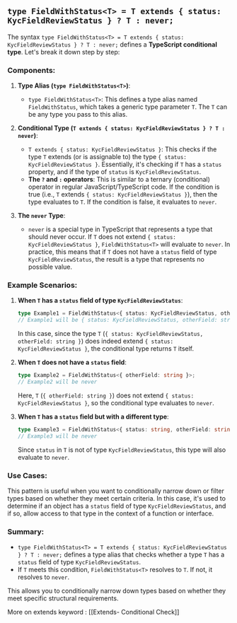 
## `type FieldWithStatus<T> = T extends { status: KycFieldReviewStatus } ? T : never;`

The syntax `type FieldWithStatus<T> = T extends { status: KycFieldReviewStatus } ? T : never;` defines a **TypeScript conditional type**. Let's break it down step by step:

### Components:

1. **Type Alias (`type FieldWithStatus<T>`)**:
   - `type FieldWithStatus<T>`: This defines a type alias named `FieldWithStatus`, which takes a generic type parameter `T`. The `T` can be any type you pass to this alias.

2. **Conditional Type (`T extends { status: KycFieldReviewStatus } ? T : never`)**:
   - `T extends { status: KycFieldReviewStatus }`: This checks if the type `T` extends (or is assignable to) the type `{ status: KycFieldReviewStatus }`. Essentially, it's checking if `T` has a `status` property, and if the type of `status` is `KycFieldReviewStatus`.
   - **The `?` and `:` operators**: This is similar to a ternary (conditional) operator in regular JavaScript/TypeScript code. If the condition is true (i.e., `T` extends `{ status: KycFieldReviewStatus }`), then the type evaluates to `T`. If the condition is false, it evaluates to `never`.

3. **The `never` Type**:
   - `never` is a special type in TypeScript that represents a type that should never occur. If `T` does not extend `{ status: KycFieldReviewStatus }`, `FieldWithStatus<T>` will evaluate to `never`. In practice, this means that if `T` does not have a `status` field of type `KycFieldReviewStatus`, the result is a type that represents no possible value.

### Example Scenarios:

1. **When `T` has a `status` field of type `KycFieldReviewStatus`**:
   ```typescript
   type Example1 = FieldWithStatus<{ status: KycFieldReviewStatus, otherField: string }>;
   // Example1 will be { status: KycFieldReviewStatus, otherField: string }
   ```
   In this case, since the type `T` (`{ status: KycFieldReviewStatus, otherField: string }`) does indeed extend `{ status: KycFieldReviewStatus }`, the conditional type returns `T` itself.

2. **When `T` does not have a `status` field**:
   ```typescript
   type Example2 = FieldWithStatus<{ otherField: string }>;
   // Example2 will be never
   ```
   Here, `T` (`{ otherField: string }`) does not extend `{ status: KycFieldReviewStatus }`, so the conditional type evaluates to `never`.

3. **When `T` has a `status` field but with a different type**:
   ```typescript
   type Example3 = FieldWithStatus<{ status: string, otherField: string }>;
   // Example3 will be never
   ```
   Since `status` in `T` is not of type `KycFieldReviewStatus`, this type will also evaluate to `never`.

### Use Cases:
This pattern is useful when you want to conditionally narrow down or filter types based on whether they meet certain criteria. In this case, it's used to determine if an object has a `status` field of type `KycFieldReviewStatus`, and if so, allow access to that type in the context of a function or interface.

### Summary:
- `type FieldWithStatus<T> = T extends { status: KycFieldReviewStatus } ? T : never;` defines a type alias that checks whether a type `T` has a `status` field of type `KycFieldReviewStatus`.
- If `T` meets this condition, `FieldWithStatus<T>` resolves to `T`. If not, it resolves to `never`.

This allows you to conditionally narrow down types based on whether they meet specific structural requirements.

More on extends keyword : [[Extends- Conditional Check]]